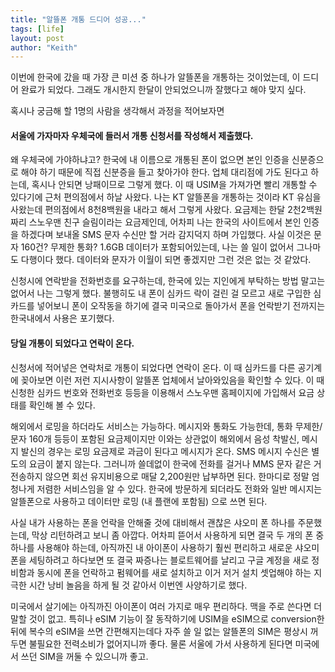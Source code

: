 ```yaml
---
title: "알뜰폰 개통 드디어 성공..."
tags: [life]
layout: post
author: "Keith"
---
```


이번에 한국에 갔을 때 가장 큰 미션 중 하나가 알뜰폰을 개통하는 것이었는데, 이 드디어 완료가 되었다. 그래도 개시한지 한달이 안되었으니까 잘했다고 해야 맞지 싶다.

혹시나 궁금해 할 1명의 사람을 생각해서 과정을 적어보자면

#### 서울에 가자마자 우체국에 들러서 개통 신청서를 작성해서 제출했다. 

왜 우체국에 가야하냐고? 한국에 내 이름으로 개통된 폰이 없으면 본인 인증을 신분증으로 해야 하기 때문에 직접 신분증을 들고 찾아가야 한다. 업체 대리점에 가도 된다고 하는데, 혹시나 안되면 낭패이므로 그렇게 했다.
이 때 USIM을 가져가면 빨리 개통할 수 있다기에 근처 편의점에서 하날 사왔다. 나는 KT 알뜰폰을 개통하는 것이라 KT 유심을 사왔는데 편의점에서 8천8백원을 내라고 해서 그렇게 사왔다. 요금제는 한달 2천2백원짜리 스노우맨 친구 슬림이라는 요금제인데, 어차피 나는 한국의 사이트에서 본인 인증을 하겠다며 보내올 SMS 문자 수신만 할 거라 감지덕지 하며 가입했다. 사실 이것은 문자 160건? 무제한 통화? 1.6GB 데이터가 포함되어있는데, 나는 쓸 일이 없어서 그나마도 다행이다 했다. 데이터와 문자가 이월이 되면 좋겠지만 그런 것은 없는 것 같았다.

신청시에 연락받을 전화번호를 요구하는데, 한국에 있는 지인에게 부탁하는 방법 말고는 없어서 나는 그렇게 했다. 불행히도 내 폰이 심카드 락이 걸린 걸 모르고 새로 구입한 심카드를 넣어보니 폰이 오작동을 하기에 결국 미국으로 돌아가서 폰을 언락받기 전까지는 한국내에서 사용은 포기했다. 

#### 당일 개통이 되었다고 연락이 온다.

신청서에 적어넣은 연락처로 개통이 되었다면 연락이 온다. 이 때 심카드를 다른 공기계에 꽂아보면 이런 저런 지시사항이 알뜰폰 업체에서 날아와있음을 확인할 수 있다. 이 때 신청한 심카드 번호와 전화번호 등등을 이용해서 스노우맨 홈페이지에 가입해서 요금 상태를 확인해 볼 수 있다. 

해외에서 로밍을 하더라도 서비스는 가능하다. 메시지와 통화도 가능한데, 통화 무제한/문자 160개 등등이 포함된 요금제이지만 이와는 상관없이 해외에서 음성 착발신, 메시지 발신의 경우는 로밍 요금제로 과금이 된다고 메시지가 온다. SMS 메시지 수신은 별도의 요금이 붙지 않는다. 그러니까 쓸데없이 한국에 전화를 걸거나 MMS 문자 같은 거 전송하지 않으면 회선 유지비용으로 매달 2,200원만 납부하면 된다. 한마디로 정말 엄청나게 저렴한 서비스임을 알 수 있다. 한국에 방문하게 되더라도 전화와 일반 메시지는 알뜰폰으로 사용하고 데이터만 로밍 (내 플랜에 포함됨) 으로 쓰면 된다. 

사실 내가 사용하는 폰을 언락을 안해줄 것에 대비해서 괜찮은 샤오미 폰 하나를 주문했는데, 막상 리턴하려고 보니 좀 아깝다. 어차피 뜯어서 사용하게 되면 결국 두 개의 폰 중 하나를 사용해야 하는데, 아직까진 내 아이폰이 사용하기 훨씬 편리하고 새로운 샤오미폰을 세팅하려고 하다보면 또 결국 짜증나는 블로트웨어를 날리고 구글 계정을 새로 정비함과 동시에 폰을 언락하고 펌웨어를 새로 설치하고 이거 저거 설치 셋업해야 하는 지극한 시간 낭비 놀음을 하게 될 것 같아서 이번엔 사양하기로 했다.

미국에서 살기에는 아직까진 아이폰이 여러 가지로 매우 편리하다. 맥을 주로 쓴다면 더 말할 것이 없고. 특히나 eSIM 기능이 잘 동작하기에 USIM을 eSIM으로 conversion한 뒤에 복수의 eSIM을 쓰면 간편해지는데다 자주 쓸 일 없는 알뜰폰의 SIM은 평상시 꺼두면 불필요한 전력소비가 없어지니까 좋다. 물론 서울에 가서 사용하게 된다면 미국에서 쓰던 SIM을 꺼둘 수 있으니까 좋고.